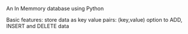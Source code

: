 An In Memmory database using Python

Basic features:
store data as key value pairs: (key,value)
option to ADD, INSERT and DELETE data

